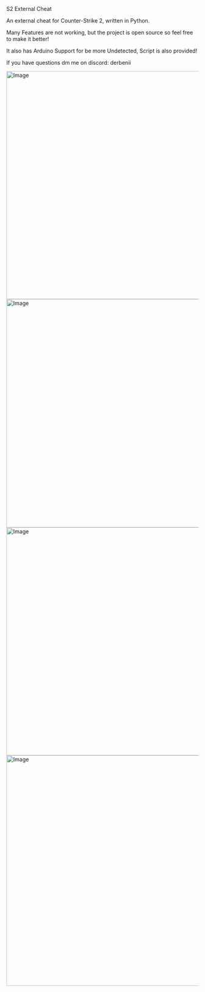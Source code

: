 S2 External Cheat

An external cheat for Counter-Strike 2, written in Python.

Many Features are not working, but the project is open source so feel free to make it better!


It also has Arduino Support for be more Undetected, Script is also provided!

If you have questions dm me on discord: derbenii


<img width="892" height="597" alt="Image" src="https://github.com/user-attachments/assets/370bf3fe-22bd-4d6a-9c55-a323dc234512" />
<img width="889" height="598" alt="Image" src="https://github.com/user-attachments/assets/7b02a0bf-858d-41d2-89ff-3f058bf872bc" />
<img width="894" height="597" alt="Image" src="https://github.com/user-attachments/assets/35e41802-5365-4dc3-94b7-3bd3b6b106e6" />
<img width="890" height="604" alt="Image" src="https://github.com/user-attachments/assets/a942a708-620f-4b41-b0b0-d83ea01bdeb6" />
